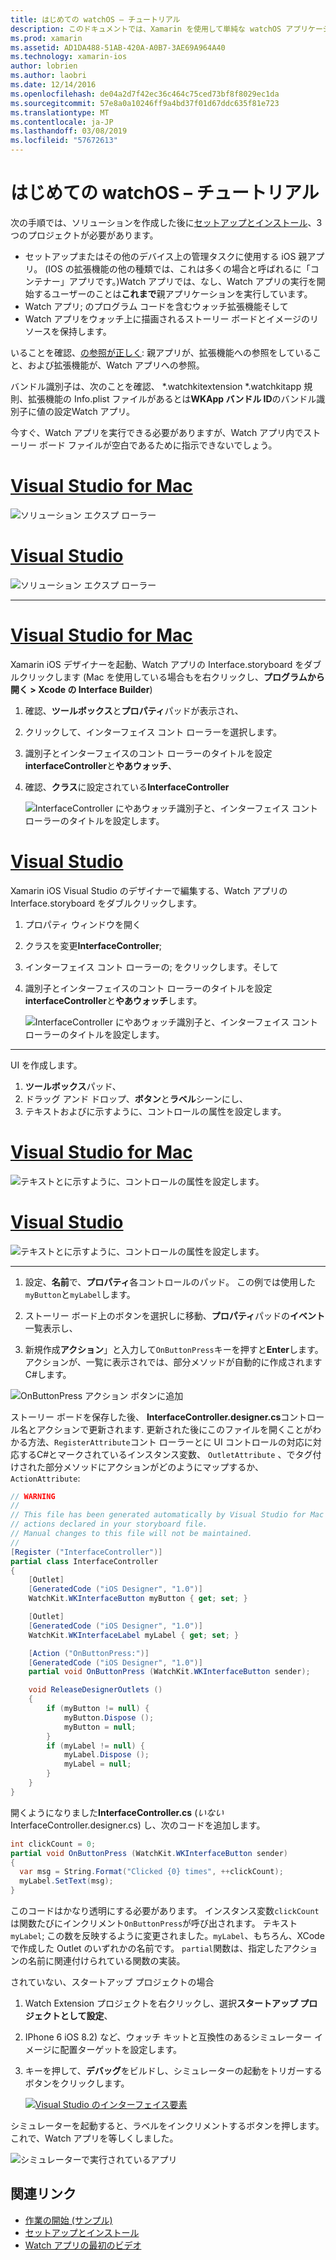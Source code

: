 ```yaml
---
title: はじめての watchOS – チュートリアル
description: このドキュメントでは、Xamarin を使用して単純な watchOS アプリケーションを構築するためのチュートリアルを示します。 これには、for Mac に Visual Studio と Visual Studio の両方で動作し、ストーリー ボードを操作して、コードでイベントに応答する方法について説明します。
ms.prod: xamarin
ms.assetid: AD1DA488-51AB-420A-A0B7-3AE69A964A40
ms.technology: xamarin-ios
author: lobrien
ms.author: laobri
ms.date: 12/14/2016
ms.openlocfilehash: de04a2d7f42ec36c464c75ced73bf8f8029ec1da
ms.sourcegitcommit: 57e8a0a10246ff9a4bd37f01d67ddc635f81e723
ms.translationtype: MT
ms.contentlocale: ja-JP
ms.lasthandoff: 03/08/2019
ms.locfileid: "57672613"
---
```

# <a name="hello-watchos--walkthrough"></a>はじめての watchOS – チュートリアル

次の手順では、ソリューションを作成した後に[セットアップとインストール](~/ios/watchos/get-started/installation.md)、3 つのプロジェクトが必要があります。

- セットアップまたはその他のデバイス上の管理タスクに使用する iOS 親アプリ。 (IOS の拡張機能の他の種類では、これは多くの場合と呼ばれるに「コンテナー」アプリです。)Watch アプリでは、なし、Watch アプリの実行を開始するユーザーのことは**これまで**親アプリケーションを実行しています。
- Watch アプリ; のプログラム コードを含むウォッチ拡張機能そして
- Watch アプリをウォッチ上に描画されるストーリー ボードとイメージのリソースを保持します。

いることを確認、[の参照が正しく](~/ios/watchos/get-started/project-references.md): 親アプリが、拡張機能への参照をしていること、および拡張機能が、Watch アプリへの参照。

バンドル識別子は、次のことを確認、 \*.watchkitextension \*.watchkitapp 規則、拡張機能の Info.plist ファイルがあるとは**WKApp バンドル ID**のバンドル識別子に値の設定Watch アプリ。

今すぐ、Watch アプリを実行できる必要がありますが、Watch アプリ内でストーリー ボード ファイルが空白であるために指示できないでしょう。

# <a name="visual-studio-for-mactabmacos"></a>[Visual Studio for Mac](#tab/macos)

![](hello-watch-images/projectstructure.png "ソリューション エクスプ ローラー")

# <a name="visual-studiotabwindows"></a>[Visual Studio](#tab/windows)

![](hello-watch-images/vs-projectstructure.png "ソリューション エクスプ ローラー")

-----

# <a name="visual-studio-for-mactabmacos"></a>[Visual Studio for Mac](#tab/macos)
    
Xamarin iOS デザイナーを起動、Watch アプリの Interface.storyboard をダブルクリックします (Mac を使用している場合もを右クリックし、**プログラムから開く > Xcode の Interface Builder**)


1.  確認、**ツールボックス**と**プロパティ**パッドが表示され、
1.  クリックして、インターフェイス コント ローラーを選択します。
1.  識別子とインターフェイスのコント ローラーのタイトルを設定**interfaceController**と**やあウォッチ**、
1.  確認、**クラス**に設定されている**InterfaceController**

    ![](hello-watch-images/interfacecontrollerattributes.png "InterfaceController にやあウォッチ識別子と、インターフェイス コント ローラーのタイトルを設定します。")

# <a name="visual-studiotabwindows"></a>[Visual Studio](#tab/windows)

Xamarin iOS Visual Studio のデザイナーで編集する、Watch アプリの Interface.storyboard をダブルクリックします。

1.  プロパティ ウィンドウを開く
1.  クラスを変更**InterfaceController**;
1.  インターフェイス コント ローラーの; をクリックします。そして
1.  識別子とインターフェイスのコント ローラーのタイトルを設定**interfaceController**と**やあウォッチ**します。

    ![](hello-watch-images/vs-interfacecontrollerattributes.png "InterfaceController にやあウォッチ識別子と、インターフェイス コント ローラーのタイトルを設定します。")

-----


UI を作成します。

1. **ツールボックス**パッド、
1. ドラッグ アンド ドロップ、**ボタン**と**ラベル**シーンにし、
1. テキストおよびに示すように、コントロールの属性を設定します。

# <a name="visual-studio-for-mactabmacos"></a>[Visual Studio for Mac](#tab/macos)

![](hello-watch-images/draganddrop.png "テキストとに示すように、コントロールの属性を設定します。")

# <a name="visual-studiotabwindows"></a>[Visual Studio](#tab/windows)

![](hello-watch-images/vs-draganddrop.png "テキストとに示すように、コントロールの属性を設定します。")

-----

1. 設定、**名前**で、**プロパティ**各コントロールのパッド。 この例では使用した`myButton`と`myLabel`します。

1. ストーリー ボード上のボタンを選択しに移動、**プロパティ**パッドの**イベント**一覧表示し、

1. 新規作成**アクション**」と入力して`OnButtonPress`キーを押すと**Enter**します。
  アクションが、一覧に表示されでは、部分メソッドが自動的に作成されますC#します。

![](hello-watch-images/buttonaction.png "OnButtonPress アクション ボタンに追加")

ストーリー ボードを保存した後、 **InterfaceController.designer.cs**コントロール名とアクションで更新されます. 更新された後にこのファイルを開くことがわかる方法、`RegisterAttribute`コント ローラーとに UI コントロールの対応に対応するC#とマークされているインスタンス変数、 `OutletAttribute` 、でタグ付けされた部分メソッドにアクションがどのようにマップするか、`ActionAttribute`:

```csharp
// WARNING
//
// This file has been generated automatically by Visual Studio for Mac from the outlets and
// actions declared in your storyboard file.
// Manual changes to this file will not be maintained.
//
[Register ("InterfaceController")]
partial class InterfaceController
{
    [Outlet]
    [GeneratedCode ("iOS Designer", "1.0")]
    WatchKit.WKInterfaceButton myButton { get; set; }

    [Outlet]
    [GeneratedCode ("iOS Designer", "1.0")]
    WatchKit.WKInterfaceLabel myLabel { get; set; }

    [Action ("OnButtonPress:")]
    [GeneratedCode ("iOS Designer", "1.0")]
    partial void OnButtonPress (WatchKit.WKInterfaceButton sender);

    void ReleaseDesignerOutlets ()
    {
        if (myButton != null) {
            myButton.Dispose ();
            myButton = null;
        }
        if (myLabel != null) {
            myLabel.Dispose ();
            myLabel = null;
        }
    }
}
```

開くようになりました**InterfaceController.cs** (*いない*InterfaceController.designer.cs) し、次のコードを追加します。

```csharp
int clickCount = 0;
partial void OnButtonPress (WatchKit.WKInterfaceButton sender)
{
  var msg = String.Format("Clicked {0} times", ++clickCount);
  myLabel.SetText(msg);
}
```

このコードはかなり透明にする必要があります。 インスタンス変数`clickCount`は関数たびにインクリメント`OnButtonPress`が呼び出されます。 テキスト`myLabel`; この数を反映するように変更されました。`myLabel`、もちろん、XCode で作成した Outlet のいずれかの名前です。 `partial`関数は、指定したアクションの名前に関連付けられている関数の実装。

されていない、スタートアップ プロジェクトの場合

1. Watch Extension プロジェクトを右クリックし、選択**スタートアップ プロジェクトとして設定**、

1. IPhone 6 iOS 8.2) など、ウォッチ キットと互換性のあるシミュレーター イメージに配置ターゲットを設定します。

1. キーを押して、**デバッグ**をビルドし、シミュレーターの起動をトリガーするボタンをクリックします。

    [![](hello-watch-images/readytodebug-sml.png "Visual Studio のインターフェイス要素")](hello-watch-images/readytodebug.png#lightbox)

シミュレーターを起動すると、ラベルをインクリメントするボタンを押します。
これで、Watch アプリを等しくしました。

![](hello-watch-images/running.png "シミュレーターで実行されているアプリ")


## <a name="related-links"></a>関連リンク

- [作業の開始 (サンプル)](https://developer.xamarin.com/samples/monotouch/WatchKit/GettingStarted/)
- [セットアップとインストール](~/ios/watchos/get-started/installation.md)
- [Watch アプリの最初のビデオ](https://blog.xamarin.com/your-first-watch-kit-app/)
